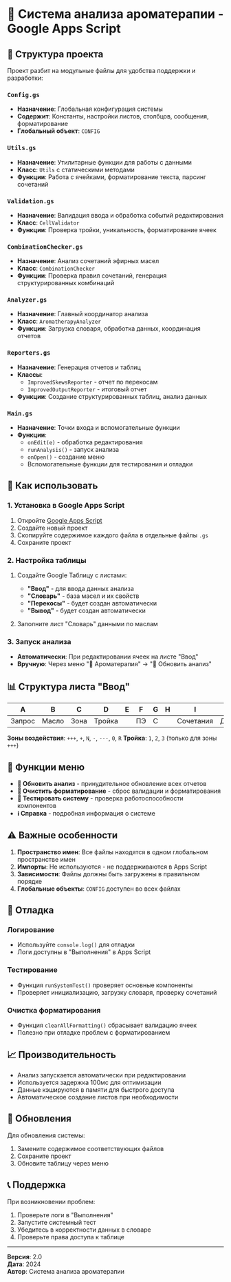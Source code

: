 # 🌿 Система анализа ароматерапии - Google Apps Script

## 📁 Структура проекта

Проект разбит на модульные файлы для удобства поддержки и разработки:

### `Config.gs`
- **Назначение**: Глобальная конфигурация системы
- **Содержит**: Константы, настройки листов, столбцов, сообщения, форматирование
- **Глобальный объект**: `CONFIG`

### `Utils.gs`
- **Назначение**: Утилитарные функции для работы с данными
- **Класс**: `Utils` с статическими методами
- **Функции**: Работа с ячейками, форматирование текста, парсинг сочетаний

### `Validation.gs`
- **Назначение**: Валидация ввода и обработка событий редактирования
- **Класс**: `CellValidator`
- **Функции**: Проверка тройки, уникальность, форматирование ячеек

### `CombinationChecker.gs`
- **Назначение**: Анализ сочетаний эфирных масел
- **Класс**: `CombinationChecker`
- **Функции**: Проверка правил сочетаний, генерация структурированных комбинаций

### `Analyzer.gs`
- **Назначение**: Главный координатор анализа
- **Класс**: `AromatherapyAnalyzer`
- **Функции**: Загрузка словаря, обработка данных, координация отчетов

### `Reporters.gs`
- **Назначение**: Генерация отчетов и таблиц
- **Классы**: 
  - `ImprovedSkewsReporter` - отчет по перекосам
  - `ImprovedOutputReporter` - итоговый отчет
- **Функции**: Создание структурированных таблиц, анализ данных

### `Main.gs`
- **Назначение**: Точки входа и вспомогательные функции
- **Функции**: 
  - `onEdit(e)` - обработка редактирования
  - `runAnalysis()` - запуск анализа
  - `onOpen()` - создание меню
  - Вспомогательные функции для тестирования и отладки

## 🚀 Как использовать

### 1. Установка в Google Apps Script
1. Откройте [Google Apps Script](https://script.google.com/)
2. Создайте новый проект
3. Скопируйте содержимое каждого файла в отдельные файлы `.gs`
4. Сохраните проект

### 2. Настройка таблицы
1. Создайте Google Таблицу с листами:
   - **"Ввод"** - для ввода данных анализа
   - **"Словарь"** - база масел и их свойств
   - **"Перекосы"** - будет создан автоматически
   - **"Вывод"** - будет создан автоматически

2. Заполните лист "Словарь" данными по маслам

### 3. Запуск анализа
- **Автоматически**: При редактировании ячеек на листе "Ввод"
- **Вручную**: Через меню "🌿 Ароматерапия" → "🔄 Обновить анализ"

## 📊 Структура листа "Ввод"

| A | B | C | D | E | F | G | H | I | R |
|---|---|---|---|---|---|---|---|---|---|
| Запрос | Масло | Зона | Тройка | | ПЭ | С | | Сочетания | Диагностика |

**Зоны воздействия**: `+++`, `+`, `N`, `-`, `---`, `0`, `R`
**Тройка**: `1`, `2`, `3` (только для зоны `+++`)

## 🔧 Функции меню

- **🔄 Обновить анализ** - принудительное обновление всех отчетов
- **🧹 Очистить форматирование** - сброс валидации и форматирования
- **🧪 Тестировать систему** - проверка работоспособности компонентов
- **ℹ️ Справка** - подробная информация о системе

## ⚠️ Важные особенности

1. **Пространство имен**: Все файлы находятся в одном глобальном пространстве имен
2. **Импорты**: Не используются - не поддерживаются в Apps Script
3. **Зависимости**: Файлы должны быть загружены в правильном порядке
4. **Глобальные объекты**: `CONFIG` доступен во всех файлах

## 🐛 Отладка

### Логирование
- Используйте `console.log()` для отладки
- Логи доступны в "Выполнения" в Apps Script

### Тестирование
- Функция `runSystemTest()` проверяет основные компоненты
- Проверяет инициализацию, загрузку словаря, проверку сочетаний

### Очистка форматирования
- Функция `clearAllFormatting()` сбрасывает валидацию ячеек
- Полезно при отладке проблем с форматированием

## 📈 Производительность

- Анализ запускается автоматически при редактировании
- Используется задержка 100мс для оптимизации
- Данные кэшируются в памяти для быстрого доступа
- Автоматическое создание листов при необходимости

## 🔄 Обновления

Для обновления системы:
1. Замените содержимое соответствующих файлов
2. Сохраните проект
3. Обновите таблицу через меню

## 📞 Поддержка

При возникновении проблем:
1. Проверьте логи в "Выполнения"
2. Запустите системный тест
3. Убедитесь в корректности данных в словаре
4. Проверьте права доступа к таблице

---

**Версия**: 2.0  
**Дата**: 2024  
**Автор**: Система анализа ароматерапии
